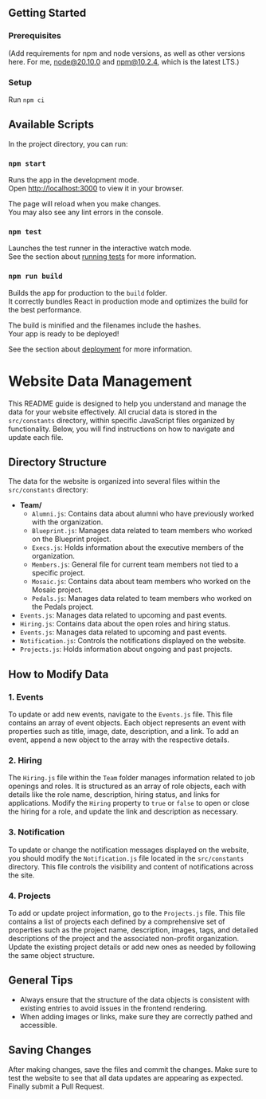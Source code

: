 ## Getting Started

### Prerequisites
(Add requirements for npm and node versions, as well as other versions here. For me, node@20.10.0 and npm@10.2.4, which is the latest LTS.)

### Setup
Run `npm ci`

## Available Scripts

In the project directory, you can run:

### `npm start`

Runs the app in the development mode.\
Open [http://localhost:3000](http://localhost:3000) to view it in your browser.

The page will reload when you make changes.\
You may also see any lint errors in the console.

### `npm test`

Launches the test runner in the interactive watch mode.\
See the section about [running tests](https://facebook.github.io/create-react-app/docs/running-tests) for more information.

### `npm run build`

Builds the app for production to the `build` folder.\
It correctly bundles React in production mode and optimizes the build for the best performance.

The build is minified and the filenames include the hashes.\
Your app is ready to be deployed!

See the section about [deployment](https://facebook.github.io/create-react-app/docs/deployment) for more information.

# Website Data Management

This README guide is designed to help you understand and manage the data for your website effectively. All crucial data is stored in the `src/constants` directory, within specific JavaScript files organized by functionality. Below, you will find instructions on how to navigate and update each file.

## Directory Structure

The data for the website is organized into several files within the `src/constants` directory:

- **Team/**
  - `Alumni.js`: Contains data about alumni who have previously worked with the organization.
  - `Blueprint.js`: Manages data related to team members who worked on the Blueprint project.
  - `Execs.js`: Holds information about the executive members of the organization.
  - `Members.js`: General file for current team members not tied to a specific project.
  - `Mosaic.js`: Contains data about team members who worked on the Mosaic project.
  - `Pedals.js`: Manages data related to team members who worked on the Pedals project.
- `Events.js`: Manages data related to upcoming and past events.
- `Hiring.js`: Contains data about the open roles and hiring status.
- `Events.js`: Manages data related to upcoming and past events.
- `Notification.js`: Controls the notifications displayed on the website.
- `Projects.js`: Holds information about ongoing and past projects.

## How to Modify Data

### 1. Events

To update or add new events, navigate to the `Events.js` file. This file contains an array of event objects. Each object represents an event with properties such as title, image, date, description, and a link. To add an event, append a new object to the array with the respective details.

### 2. Hiring

The `Hiring.js` file within the `Team` folder manages information related to job openings and roles. It is structured as an array of role objects, each with details like the role name, description, hiring status, and links for applications. Modify the `Hiring` property to `true` or `false` to open or close the hiring for a role, and update the link and description as necessary.

### 3. Notification

To update or change the notification messages displayed on the website, you should modify the `Notification.js` file located in the `src/constants` directory. This file controls the visibility and content of notifications across the site.


### 4. Projects

To add or update project information, go to the `Projects.js` file. This file contains a list of projects each defined by a comprehensive set of properties such as the project name, description, images, tags, and detailed descriptions of the project and the associated non-profit organization. Update the existing project details or add new ones as needed by following the same object structure.

## General Tips

- Always ensure that the structure of the data objects is consistent with existing entries to avoid issues in the frontend rendering.
- When adding images or links, make sure they are correctly pathed and accessible.


## Saving Changes

After making changes, save the files and commit the changes. 
Make sure to test the website to see that all data updates are appearing as expected.
Finally submit a Pull Request.


